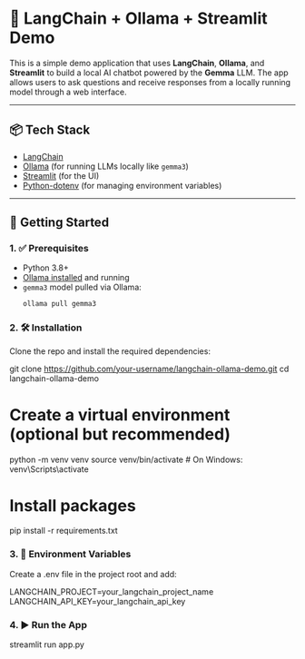 # 💬 LangChain + Ollama + Streamlit Demo

This is a simple demo application that uses **LangChain**, **Ollama**, and **Streamlit** to build a local AI chatbot powered by the **Gemma** LLM. The app allows users to ask questions and receive responses from a locally running model through a web interface.

---

## 📦 Tech Stack

- [LangChain](https://www.langchain.com/)
- [Ollama](https://ollama.com/) (for running LLMs locally like `gemma3`)
- [Streamlit](https://streamlit.io/) (for the UI)
- [Python-dotenv](https://pypi.org/project/python-dotenv/) (for managing environment variables)

---

## 🚀 Getting Started

### 1. ✅ Prerequisites

- Python 3.8+
- [Ollama installed](https://ollama.com/download) and running
- `gemma3` model pulled via Ollama:
  ```bash
  ollama pull gemma3


### 2. 🛠️ Installation
Clone the repo and install the required dependencies:

git clone https://github.com/your-username/langchain-ollama-demo.git
cd langchain-ollama-demo

# Create a virtual environment (optional but recommended)
python -m venv venv
source venv/bin/activate  # On Windows: venv\Scripts\activate

# Install packages
pip install -r requirements.txt


### 3. 🔐 Environment Variables
Create a .env file in the project root and add:

LANGCHAIN_PROJECT=your_langchain_project_name
LANGCHAIN_API_KEY=your_langchain_api_key


### 4. ▶️ Run the App

streamlit run app.py
